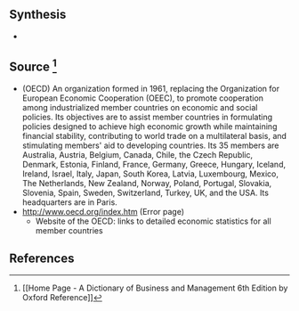 ## Synthesis
- 
## Source [^1]
- (OECD) An organization formed in 1961, replacing the Organization for European Economic Cooperation (OEEC), to promote cooperation among industrialized member countries on economic and social policies. Its objectives are to assist member countries in formulating policies designed to achieve high economic growth while maintaining financial stability, contributing to world trade on a multilateral basis, and stimulating members' aid to developing countries. Its 35 members are Australia, Austria, Belgium, Canada, Chile, the Czech Republic, Denmark, Estonia, Finland, France, Germany, Greece, Hungary, Iceland, Ireland, Israel, Italy, Japan, South Korea, Latvia, Luxembourg, Mexico, The Netherlands, New Zealand, Norway, Poland, Portugal, Slovakia, Slovenia, Spain, Sweden, Switzerland, Turkey, UK, and the USA. Its headquarters are in Paris.
- http://www.oecd.org/index.htm (Error page)
	- Website of the OECD: links to detailed economic statistics for all member countries
## References

[^1]: [[Home Page - A Dictionary of Business and Management 6th Edition by Oxford Reference]]